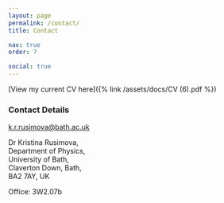 ```yaml
---
layout: page
permalink: /contact/
title: Contact

nav: true
order: 7

social: true
---
```


[View my current CV here]({% link /assets/docs/CV (6).pdf %})

### Contact Details

<k.r.rusimova@bath.ac.uk>

Dr Kristina Rusimova,<br> 
Department of Physics,<br> 
University of Bath,<br> 
Claverton Down, Bath,<br> 
BA2 7AY, UK

Office: 3W2.07b
